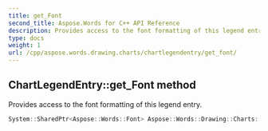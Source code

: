 ```yaml
---
title: get_Font
second_title: Aspose.Words for C++ API Reference
description: Provides access to the font formatting of this legend entry.
type: docs
weight: 1
url: /cpp/aspose.words.drawing.charts/chartlegendentry/get_font/
---
```

## ChartLegendEntry::get_Font method


Provides access to the font formatting of this legend entry.

```cpp
System::SharedPtr<Aspose::Words::Font> Aspose::Words::Drawing::Charts::ChartLegendEntry::get_Font()
```

